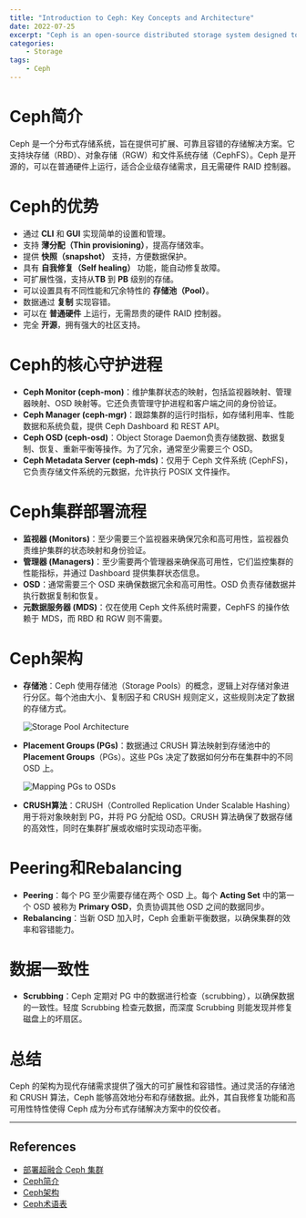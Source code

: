 ```yaml
---
title: "Introduction to Ceph: Key Concepts and Architecture"
date: 2022-07-25
excerpt: "Ceph is an open-source distributed storage system designed to provide highly scalable and reliable storage solutions. In this article, we explore the fundamental components of Ceph, including its architecture and the key daemons like Ceph Monitor, Ceph Manager, and Ceph OSD that enable data storage, replication, and management. We also delve into how Ceph utilizes dynamic cluster management, CRUSH algorithms, and placement groups to ensure efficient and fault-tolerant data storage. Whether you're setting up Ceph for the first time or looking to deepen your understanding, this guide will provide a solid foundation for working with Ceph in a hyper-converged infrastructure setup."
categories: 
    - Storage
tags: 
    - Ceph
---
```




# **Ceph简介**

  Ceph 是一个分布式存储系统，旨在提供可扩展、可靠且容错的存储解决方案。它支持块存储（RBD）、对象存储（RGW）和文件系统存储（CephFS）。Ceph 是开源的，可以在普通硬件上运行，适合企业级存储需求，且无需硬件 RAID 控制器。

# **Ceph的优势**

  - 通过 **CLI** 和 **GUI** 实现简单的设置和管理。
  - 支持 **薄分配（Thin provisioning）**，提高存储效率。
  - 提供 **快照（snapshot）** 支持，方便数据保护。
  - 具有 **自我修复（Self healing）** 功能，能自动修复故障。
  - 可扩展性强，支持从**TB** 到 **PB** 级别的存储。
  - 可以设置具有不同性能和冗余特性的 **存储池（Pool）**。
  - 数据通过 **复制** 实现容错。
  - 可以在 **普通硬件** 上运行，无需昂贵的硬件 RAID 控制器。
  - 完全 **开源**，拥有强大的社区支持。

# **Ceph的核心守护进程**

  - **Ceph Monitor (ceph-mon)**：维护集群状态的映射，包括监视器映射、管理器映射、OSD 映射等。它还负责管理守护进程和客户端之间的身份验证。
  - **Ceph Manager (ceph-mgr)**：跟踪集群的运行时指标，如存储利用率、性能数据和系统负载，提供 Ceph Dashboard 和 REST API。
  - **Ceph OSD (ceph-osd)**：Object Storage Daemon负责存储数据、数据复制、恢复、重新平衡等操作。为了冗余，通常至少需要三个 OSD。
  - **Ceph Metadata Server (ceph-mds)**：仅用于 Ceph 文件系统 (CephFS)，它负责存储文件系统的元数据，允许执行 POSIX 文件操作。

# **Ceph集群部署流程**

  - **监视器 (Monitors)**：至少需要三个监视器来确保冗余和高可用性，监视器负责维护集群的状态映射和身份验证。
  - **管理器 (Managers)**：至少需要两个管理器来确保高可用性，它们监控集群的性能指标，并通过 Dashboard 提供集群状态信息。
  - **OSD**：通常需要三个 OSD 来确保数据冗余和高可用性。OSD 负责存储数据并执行数据复制和恢复。
  - **元数据服务器 (MDS)**：仅在使用 Ceph 文件系统时需要，CephFS 的操作依赖于 MDS，而 RBD 和 RGW 则不需要。

# **Ceph架构**

  - **存储池**：Ceph 使用存储池（Storage Pools）的概念，逻辑上对存储对象进行分区。每个池由大小、复制因子和 CRUSH 规则定义，这些规则决定了数据的存储方式。

    ![Storage Pool Architecture](https://docs.ceph.com/en/octopus/_images/6bd81b732befb17e664371189141fdf2c18e032d2c0f87b2a29f8fb78f895f78.png)

  - **Placement Groups (PGs)**：数据通过 CRUSH 算法映射到存储池中的 **Placement Groups**（PGs）。这些 PGs 决定了数据如何分布在集群中的不同 OSD 上。

    ![Mapping PGs to OSDs](https://docs.ceph.com/en/octopus/_images/f592d64bd19e67476c118c14caf9d4e3df61607d25670d5b3e83b45d2f29db99.png)

  - **CRUSH算法**：CRUSH（Controlled Replication Under Scalable Hashing）用于将对象映射到 PG，并将 PG 分配给 OSD。CRUSH 算法确保了数据存储的高效性，同时在集群扩展或收缩时实现动态平衡。

# **Peering和Rebalancing**

  - **Peering**：每个 PG 至少需要存储在两个 OSD 上。每个 **Acting Set** 中的第一个 OSD 被称为 **Primary OSD**，负责协调其他 OSD 之间的数据同步。
  - **Rebalancing**：当新 OSD 加入时，Ceph 会重新平衡数据，以确保集群的效率和容错能力。

# **数据一致性**

  - **Scrubbing**：Ceph 定期对 PG 中的数据进行检查（scrubbing），以确保数据的一致性。轻度 Scrubbing 检查元数据，而深度 Scrubbing 则能发现并修复磁盘上的坏扇区。

# **总结**

  Ceph 的架构为现代存储需求提供了强大的可扩展性和容错性。通过灵活的存储池和 CRUSH 算法，Ceph 能够高效地分布和存储数据。此外，其自我修复功能和高可用性特性使得 Ceph 成为分布式存储解决方案中的佼佼者。

------

## References

  - [部署超融合 Ceph 集群](https://pve.proxmox.com/wiki/Deploy_Hyper-Converged_Ceph_Cluster)
  - [Ceph简介](https://docs.ceph.com/en/octopus/start/intro/)
  - [Ceph架构](https://docs.ceph.com/en/octopus/architecture/)
  - [Ceph术语表](https://docs.ceph.com/en/octopus/glossary/)